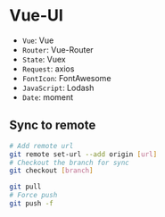 # Vue-UI

- `Vue`: Vue
- `Router`: Vue-Router
- `State`: Vuex
- `Request`: axios
- `FontIcon`: FontAwesome
- `JavaScript`: Lodash
- `Date`: moment

## Sync to remote

```sh
# Add remote url
git remote set-url --add origin [url]
# Checkout the branch for sync
git checkout [branch]

git pull
# Force push
git push -f
```
